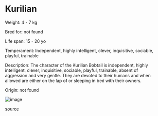 # Kurilian

Weight: 4 - 7 kg

Bred for: not found 

Life span: 15 - 20 yo

Temperament: Independent, highly intelligent, clever, inquisitive, sociable, playful, trainable

Description: The character of the Kurilian Bobtail is independent, highly intelligent, clever, inquisitive, sociable, playful, trainable, absent of aggression and very gentle. They are devoted to their humans and when allowed are either on the lap of or sleeping in bed with their owners.

Origin: not found

![image](https://cdn2.thecatapi.com/images/NZpO4pU56M.jpg)

[source](https://api.thecatapi.com/v1/breeds/kuri)
